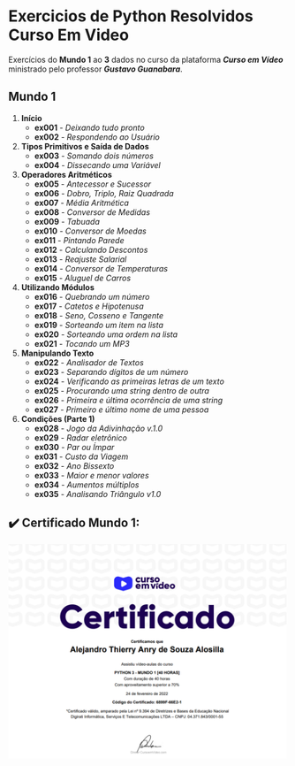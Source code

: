 # Exercicios de Python Resolvidos Curso Em Video
 Exercícios do __Mundo 1__ ao __3__ dados no curso da plataforma __*Curso em Vídeo*__ ministrado pelo professor __*Gustavo Guanabara*__.

## Mundo 1
 
1. __Início__
   * __ex001__ - *Deixando tudo pronto*
   * __ex002__ - *Respondendo ao Usuário*
2. __Tipos Primitivos e Saída de Dados__
   * __ex003__ - *Somando dois números*
   * __ex004__ - *Dissecando uma Variável*
3. __Operadores Aritméticos__
   * __ex005__ - *Antecessor e Sucessor*
   * __ex006__ - *Dobro, Triplo, Raiz Quadrada*
   * __ex007__ - *Média Aritmética*
   * __ex008__ - *Conversor de Medidas*
   * __ex009__ - *Tabuada*
   * __ex010__ - *Conversor de Moedas*
   * __ex011__ - *Pintando Parede*
   * __ex012__ - *Calculando Descontos*
   * __ex013__ - *Reajuste Salarial*
   * __ex014__ - *Conversor de Temperaturas*
   * __ex015__ - *Aluguel de Carros*
4. __Utilizando Módulos__
   * __ex016__ - *Quebrando um número*
   * __ex017__ - *Catetos e Hipotenusa*
   * __ex018__ - *Seno, Cosseno e Tangente*
   * __ex019__ - *Sorteando um item na lista*
   * __ex020__ - *Sorteando uma ordem na lista*
   * __ex021__ - *Tocando um MP3*
5. __Manipulando Texto__
   * __ex022__ - *Analisador de Textos*
   * __ex023__ - *Separando dígitos de um número*
   * __ex024__ - *Verificando as primeiras letras de um texto*
   * __ex025__ - *Procurando uma string dentro de outra*
   * __ex026__ - *Primeira e última ocorrência de uma string*
   * __ex027__ - *Primeiro e último nome de uma pessoa*
6. __Condições (Parte 1)__
   * __ex028__ - *Jogo da Adivinhação v.1.0*
   * __ex029__ - *Radar eletrônico*
   * __ex030__ - *Par ou Ímpar*
   * __ex031__ - *Custo da Viagem*
   * __ex032__ - *Ano Bissexto*
   * __ex033__ - *Maior e menor valores*
   * __ex034__ - *Aumentos múltiplos*
   * __ex035__ - *Analisando Triângulo v1.0*

## ✔️ Certificado Mundo 1:
![Certificado Python 3 - Mundo 1](mundo1.png)